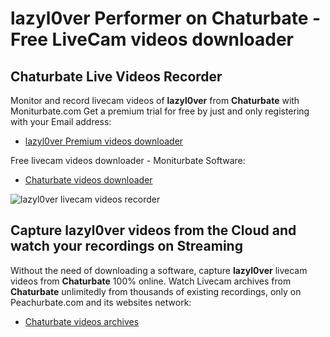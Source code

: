 # lazyl0ver Performer on Chaturbate - Free LiveCam videos downloader

## Chaturbate Live Videos Recorder

Monitor and record livecam videos of **lazyl0ver** from **Chaturbate** with Moniturbate.com
Get a premium trial for free by just and only registering with your Email address:
* [lazyl0ver Premium videos downloader](https://moniturbate.com/request-demo-licence-key.html)

Free livecam videos downloader - Moniturbate Software:
* [Chaturbate videos downloader](https://moniturbate.com/moniturbate-download-software.html)

![lazyl0ver livecam videos recorder](https://peachurnet.com/templates/moniturbate-software.png)


## Capture lazyl0ver videos from the Cloud and watch your recordings on Streaming

Without the need of downloading a software, capture **lazyl0ver** livecam videos from **Chaturbate** 100% online.
Watch Livecam archives from **Chaturbate** unlimitedly from thousands of existing recordings, only on Peachurbate.com and its websites network:
* [Chaturbate videos archives](https://peachurnet.com/)